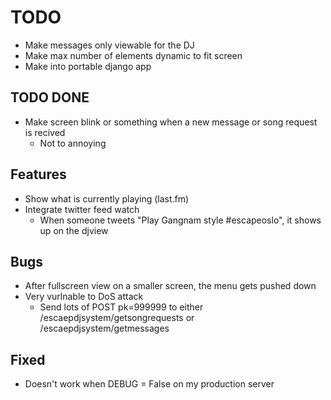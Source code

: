 # TODO
* Make messages only viewable for the DJ
* Make max number of elements dynamic to fit screen
* Make into portable django app

## TODO DONE
* Make screen blink or something when a new message or song request is recived
	- Not to annoying

## Features
* Show what is currently playing (last.fm)
* Integrate twitter feed watch
	- When someone tweets "Play Gangnam style #escapeoslo", it shows up on the djview

## Bugs
* After fullscreen view on a smaller screen, the menu gets pushed down
* Very vurlnable to DoS attack
	- Send lots of POST pk=999999 to either /escaepdjsystem/getsongrequests or /escaepdjsystem/getmessages

## Fixed
* Doesn't work when DEBUG = False on my production server